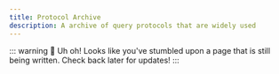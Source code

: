 ```yaml
---
title: Protocol Archive
description: A archive of query protocols that are widely used
---
```


::: warning :construction: Uh oh!
Looks like you've stumbled upon a page that is still being written. Check back later for updates!
:::